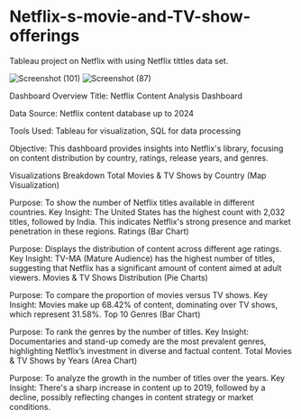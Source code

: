 # Netflix-s-movie-and-TV-show-offerings
Tableau project on Netflix with using Netflix tittles data set.



![Screenshot (101)](https://github.com/user-attachments/assets/a5ae26f9-b8f8-4fcb-b74d-e19b110f37df)
![Screenshot (87)](https://github.com/user-attachments/assets/35fdd4bf-9711-405f-9438-058f49840483)



Dashboard Overview
Title: Netflix Content Analysis Dashboard

Data Source: Netflix content database up to 2024

Tools Used: Tableau for visualization, SQL for data processing

Objective: This dashboard provides insights into Netflix's library, focusing on content distribution by country, ratings, release years, and genres.

Visualizations Breakdown
Total Movies & TV Shows by Country (Map Visualization)

Purpose: To show the number of Netflix titles available in different countries.
Key Insight: The United States has the highest count with 2,032 titles, followed by India. This indicates Netflix's strong presence and market penetration in these regions.
Ratings (Bar Chart)

Purpose: Displays the distribution of content across different age ratings.
Key Insight: TV-MA (Mature Audience) has the highest number of titles, suggesting that Netflix has a significant amount of content aimed at adult viewers.
Movies & TV Shows Distribution (Pie Charts)

Purpose: To compare the proportion of movies versus TV shows.
Key Insight: Movies make up 68.42% of content, dominating over TV shows, which represent 31.58%.
Top 10 Genres (Bar Chart)

Purpose: To rank the genres by the number of titles.
Key Insight: Documentaries and stand-up comedy are the most prevalent genres, highlighting Netflix’s investment in diverse and factual content.
Total Movies & TV Shows by Years (Area Chart)

Purpose: To analyze the growth in the number of titles over the years.
Key Insight: There's a sharp increase in content up to 2019, followed by a decline, possibly reflecting changes in content strategy or market conditions.
